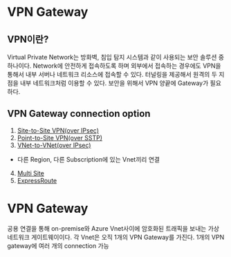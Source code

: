 # VPN Gateway

## VPN이란?
Virtual Private Network는 방화벽, 침입 탐지 시스템과 같이 사용되는 보안 솔루션 중 하나이다.
Network에 안전하게 접속하도록 하며 외부에서 접속하는 경우에도 VPN을 통해서 내부 서버나 네트워크 리소스에 접속할 수 있다.
터널링을 제공해서 원격의 두 지점을 내부 네트워크처럼 이용할 수 있다.
보안을 위해서 VPN 양끝에 Gateway가 필요하다.

## VPN Gateway connection option
1. [Site-to-Site VPN(over IPsec)](https://docs.microsoft.com/ko-kr/azure/vpn-gateway/tutorial-site-to-site-portal)
2. [Point-to-Site VPN(over SSTP)](https://docs.microsoft.com/ko-kr/azure/vpn-gateway/vpn-gateway-howto-point-to-site-resource-manager-portal)
3. [VNet-to-VNet(over IPsec)](https://docs.microsoft.com/ko-kr/azure/vpn-gateway/vpn-gateway-howto-vnet-vnet-resource-manager-portal)
  * 다른 Region, 다른 Subscription에 있는 Vnet끼리 연결
4. [Multi Site](https://docs.microsoft.com/ko-kr/azure/vpn-gateway/vpn-gateway-howto-multi-site-to-site-resource-manager-portal)
5. [ExpressRoute](https://docs.microsoft.com/ko-kr/azure/expressroute/expressroute-introduction)



# VPN Gateway
공용 연결을 통해 on-premise와 Azure Vnet사이에 암호화된 트래픽을 보내는 가상 네트워크 게이트웨이이다.
각 Vnet은 오직 1개의 VPN Gateway를 가진다. 1개의 VPN gateway에 여러 개의 connection 가능



